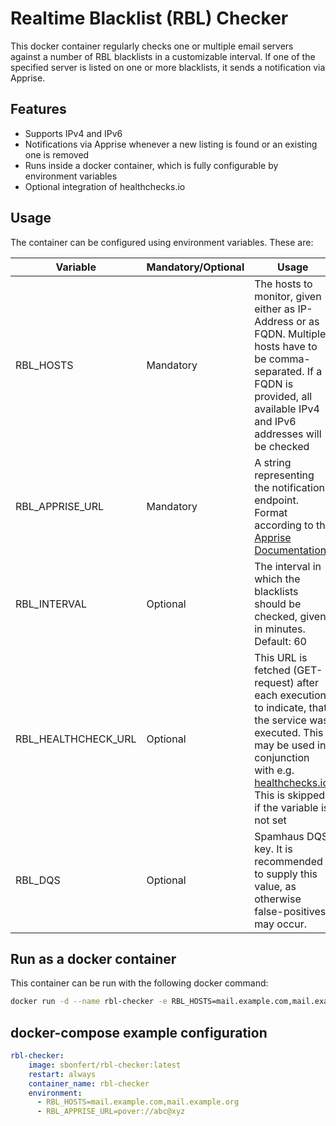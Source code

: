 # Realtime Blacklist (RBL) Checker

This docker container regularly checks one or multiple email servers against a number of RBL blacklists in a customizable interval. If one of the specified server is listed on one or more blacklists, it sends a notification via Apprise.

## Features

- Supports IPv4 and IPv6
- Notifications via Apprise whenever a new listing is found or an existing one is removed
- Runs inside a docker container, which is fully configurable by environment variables
- Optional integration of healthchecks.io
  
## Usage

The container can be configured using environment variables. These are:

| Variable              | Mandatory/Optional | Usage |
| --------------------- | ------------------ | ----- |
| RBL_HOSTS             | Mandatory          | The hosts to monitor, given either as IP-Address or as FQDN. Multiple hosts have to be comma-separated. If a FQDN is provided, all available IPv4 and IPv6 addresses will be checked |
| RBL_APPRISE_URL       | Mandatory          | A string representing the notification endpoint. Format according to the [Apprise Documentation](https://github.com/caronc/apprise) |
| RBL_INTERVAL          | Optional           | The interval in which the blacklists should be checked, given in minutes. Default: 60 |
| RBL_HEALTHCHECK_URL   | Optional           | This URL is fetched (GET-request) after each execution to indicate, that the service was executed. This may be used in conjunction with e.g. [healthchecks.io](https://healthchecks.io). This is skipped, if the variable is not set |
| RBL_DQS               | Optional           | Spamhaus DQS key. It is recommended to supply this value, as otherwise false-positives may occur. |

## Run as a docker container

This container can be run with the following docker command:

```sh
docker run -d --name rbl-checker -e RBL_HOSTS=mail.example.com,mail.example.org -e RBL_APPRISE_URL=pover://abc@xyz sbonfert/rbl-checker
```

## docker-compose example configuration

```yaml
rbl-checker:
    image: sbonfert/rbl-checker:latest
    restart: always
    container_name: rbl-checker
    environment:
      - RBL_HOSTS=mail.example.com,mail.example.org
      - RBL_APPRISE_URL=pover://abc@xyz
```
